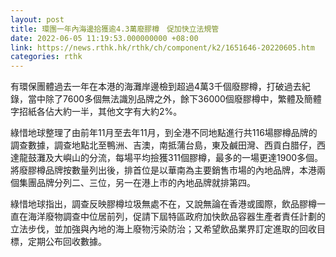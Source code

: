 ```yaml
---
layout: post
title: 環團一年內海邊拾獲逾4.3萬廢膠樽　促加快立法規管
date: 2022-06-05 11:19:53.000000000 +08:00
link: https://news.rthk.hk/rthk/ch/component/k2/1651646-20220605.htm
categories: rthk
---
```


有環保團體過去一年在本港的海灘岸邊檢到超過4萬3千個廢膠樽，打破過去紀錄，當中除了7600多個無法識別品牌之外，餘下36000個廢膠樽中，繁體及簡體字招紙各佔大約一半，其他文字有大約2%。

綠惜地球整理了由前年11月至去年11月，到全港不同地點進行共116場膠樽品牌的調查數據，調查地點北至鴨洲、吉澳，南抵蒲台島，東及鹹田灣、西貢白腊仔，西達龍鼓灘及大嶼山的分流，每場平均撿獲311個膠樽，最多的一場更達1900多個。將廢膠樽品牌按數量列出後，排首位是以華南為主要銷售市場的內地品牌，本港兩個集團品牌分列二、三位，另一在港上市的內地品牌就排第四。

綠惜地球指出，調查反映膠樽垃圾無處不在，又說無論在香港或國際，飲品膠樽一直在海洋廢物調查中位居前列，促請下屆特區政府加快飲品容器生產者責任計劃的立法步伐，並加強與內地的海上廢物污染防治；又希望飲品業界訂定進取的回收目標，定期公布回收數據。
